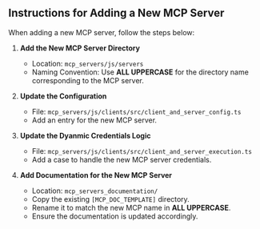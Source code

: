 ## Instructions for Adding a New MCP Server

When adding a new MCP server, follow the steps below:

1. **Add the New MCP Server Directory**

   * Location: `mcp_servers/js/servers`
   * Naming Convention: Use **ALL UPPERCASE** for the directory name corresponding to the MCP server.

2. **Update the Configuration**

   * File: `mcp_servers/js/clients/src/client_and_server_config.ts`
   * Add an entry for the new MCP server.

3. **Update the Dyanmic Credentials Logic**

   * File: `mcp_servers/js/clients/src/client_and_server_execution.ts`
   * Add a case to handle the new MCP server credentials.

4. **Add Documentation for the New MCP Server**

   * Location: `mcp_servers_documentation/`
   * Copy the existing `[MCP_DOC_TEMPLATE]` directory.
   * Rename it to match the new MCP name in **ALL UPPERCASE**.
   * Ensure the documentation is updated accordingly.
